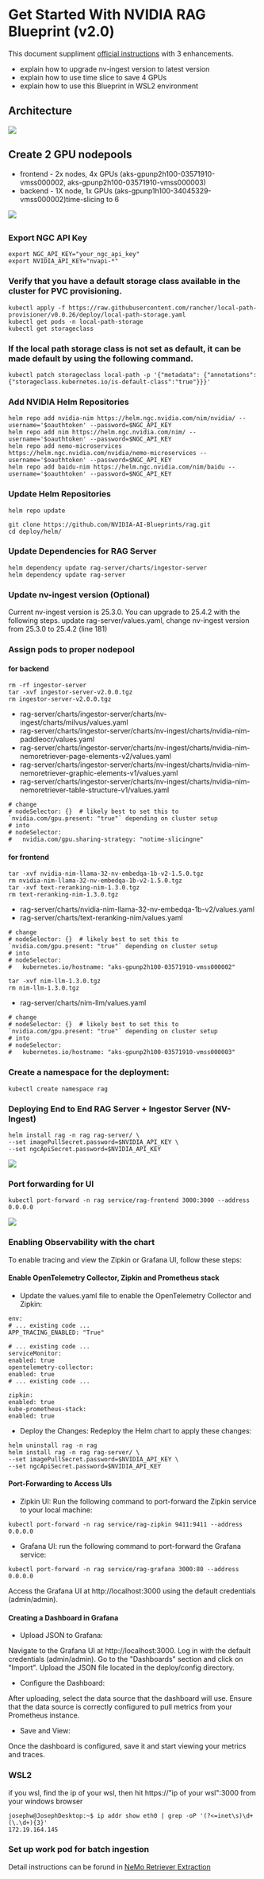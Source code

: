 # Get Started With NVIDIA RAG Blueprint (v2.0)

This document suppliment [official instructions](https://github.com/NVIDIA-AI-Blueprints/rag/blob/main/docs/quickstart.md#deploy-with-helm-chart) with 3 enhancements.

- explain how to upgrade nv-ingest version to latest version
- explain how to use time slice to save 4 GPUs
- explain how to use this Blueprint in WSL2 environment

## Architecture
![](diagram.jpg)
## Create 2 GPU nodepools

- frontend - 2x nodes, 4x GPUs (aks-gpunp2h100-03571910-vmss000002, aks-gpunp2h100-03571910-vmss000003)
- backend - 1X node, 1x GPUs (aks-gpunp1h100-34045329-vmss000002)time-slicing to 6

![](gpunodepool.jpg)

## 

### Export NGC API Key

```
export NGC_API_KEY="your_ngc_api_key"
export NVIDIA_API_KEY="nvapi-*"
```

### Verify that you have a default storage class available in the cluster for PVC provisioning. 

```
kubectl apply -f https://raw.githubusercontent.com/rancher/local-path-provisioner/v0.0.26/deploy/local-path-storage.yaml
kubectl get pods -n local-path-storage
kubectl get storageclass
```

### If the local path storage class is not set as default, it can be made default by using the following command.

```
kubectl patch storageclass local-path -p '{"metadata": {"annotations":{"storageclass.kubernetes.io/is-default-class":"true"}}}'
```

### Add NVIDIA Helm Repositories

```
helm repo add nvidia-nim https://helm.ngc.nvidia.com/nim/nvidia/ --username='$oauthtoken' --password=$NGC_API_KEY
helm repo add nim https://helm.ngc.nvidia.com/nim/ --username='$oauthtoken' --password=$NGC_API_KEY
helm repo add nemo-microservices https://helm.ngc.nvidia.com/nvidia/nemo-microservices --username='$oauthtoken' --password=$NGC_API_KEY
helm repo add baidu-nim https://helm.ngc.nvidia.com/nim/baidu --username='$oauthtoken' --password=$NGC_API_KEY
```

### Update Helm Repositories

```
helm repo update
```

```
git clone https://github.com/NVIDIA-AI-Blueprints/rag.git
cd deploy/helm/
```

### Update Dependencies for RAG Server

```
helm dependency update rag-server/charts/ingestor-server
helm dependency update rag-server
```
### Update nv-ingest version (Optional)

Current nv-ingest version is 25.3.0.  You can upgrade to 25.4.2 with the following steps.
update rag-server/values.yaml, change nv-ingest version from 25.3.0 to 25.4.2 (line 181)

### Assign pods to proper nodepool

#### for backend
```
rm -rf ingestor-server
tar -xvf ingestor-server-v2.0.0.tgz
rm ingestor-server-v2.0.0.tgz
```
 - rag-server/charts/ingestor-server/charts/nv-ingest/charts/milvus/values.yaml
 - rag-server/charts/ingestor-server/charts/nv-ingest/charts/nvidia-nim-paddleocr/values.yaml
 - rag-server/charts/ingestor-server/charts/nv-ingest/charts/nvidia-nim-nemoretriever-page-elements-v2/values.yaml
 - rag-server/charts/ingestor-server/charts/nv-ingest/charts/nvidia-nim-nemoretriever-graphic-elements-v1/values.yaml
 - rag-server/charts/ingestor-server/charts/nv-ingest/charts/nvidia-nim-nemoretriever-table-structure-v1/values.yaml

```
# change 
# nodeSelector: {}  # likely best to set this to `nvidia.com/gpu.present: "true"` depending on cluster setup
# into
# nodeSelector:
#   nvidia.com/gpu.sharing-strategy: "notime-slicingne"
```
#### for frontend
```
tar -xvf nvidia-nim-llama-32-nv-embedqa-1b-v2-1.5.0.tgz
rm nvidia-nim-llama-32-nv-embedqa-1b-v2-1.5.0.tgz
tar -xvf text-reranking-nim-1.3.0.tgz
rm text-reranking-nim-1.3.0.tgz
```
- rag-server/charts/nvidia-nim-llama-32-nv-embedqa-1b-v2/values.yaml
- rag-server/charts/text-reranking-nim/values.yaml
```
# change 
# nodeSelector: {}  # likely best to set this to `nvidia.com/gpu.present: "true"` depending on cluster setup
# into
# nodeSelector:
#   kubernetes.io/hostname: "aks-gpunp2h100-03571910-vmss000002"
``` 
```
tar -xvf nim-llm-1.3.0.tgz
rm nim-llm-1.3.0.tgz
```
- rag-server/charts/nim-llm/values.yaml
```
# change 
# nodeSelector: {}  # likely best to set this to `nvidia.com/gpu.present: "true"` depending on cluster setup
# into
# nodeSelector:
#   kubernetes.io/hostname: "aks-gpunp2h100-03571910-vmss000003"
```

### Create a namespace for the deployment:

```
kubectl create namespace rag
```

### Deploying End to End RAG Server + Ingestor Server (NV-Ingest)

```
helm install rag -n rag rag-server/ \
--set imagePullSecret.password=$NVIDIA_API_KEY \
--set ngcApiSecret.password=$NVIDIA_API_KEY
```
![](./pods.jpg)
### Port forwarding for UI
```
kubectl port-forward -n rag service/rag-frontend 3000:3000 --address 0.0.0.0
```
![](GUI.jpg)

### Enabling Observability with the chart 

To enable tracing and view the Zipkin or Grafana UI, follow these steps:

#### Enable OpenTelemetry Collector, Zipkin and Prometheus stack

- Update the values.yaml file to enable the OpenTelemetry Collector and Zipkin:

```
env:
# ... existing code ...
APP_TRACING_ENABLED: "True"

# ... existing code ...
serviceMonitor:
enabled: true
opentelemetry-collector:
enabled: true
# ... existing code ...

zipkin:
enabled: true
kube-prometheus-stack:
enabled: true
```
- Deploy the Changes:
Redeploy the Helm chart to apply these changes:
```
helm uninstall rag -n rag
helm install rag -n rag rag-server/ \
--set imagePullSecret.password=$NVIDIA_API_KEY \
--set ngcApiSecret.password=$NVIDIA_API_KEY
```
#### Port-Forwarding to Access UIs
- Zipkin UI:
Run the following command to port-forward the Zipkin service to your local machine:
```
kubectl port-forward -n rag service/rag-zipkin 9411:9411 --address 0.0.0.0
```
- Grafana UI:
run the following command to port-forward the Grafana service:
```
kubectl port-forward -n rag service/rag-grafana 3000:80 --address 0.0.0.0
```
Access the Grafana UI at http://localhost:3000 using the default credentials (admin/admin).
#### Creating a Dashboard in Grafana
- Upload JSON to Grafana:

Navigate to the Grafana UI at http://localhost:3000.
Log in with the default credentials (admin/admin).
Go to the "Dashboards" section and click on "Import".
Upload the JSON file located in the deploy/config directory.

- Configure the Dashboard:

After uploading, select the data source that the dashboard will use. Ensure that the data source is correctly configured to pull metrics from your Prometheus instance.

- Save and View:

Once the dashboard is configured, save it and start viewing your metrics and traces.

### WSL2
if you wsl,  find the ip of your wsl, then hit https://"ip of your wsl":3000 from your windows browser
```
josephw@JosephDesktop:~$ ip addr show eth0 | grep -oP '(?<=inet\s)\d+(\.\d+){3}'
172.19.164.145
```
### Set up work pod for batch ingestion

Detail instructions  can be forund in [NeMo Retriever Extraction](../../NemoRetrieverExtraction/README.md)

